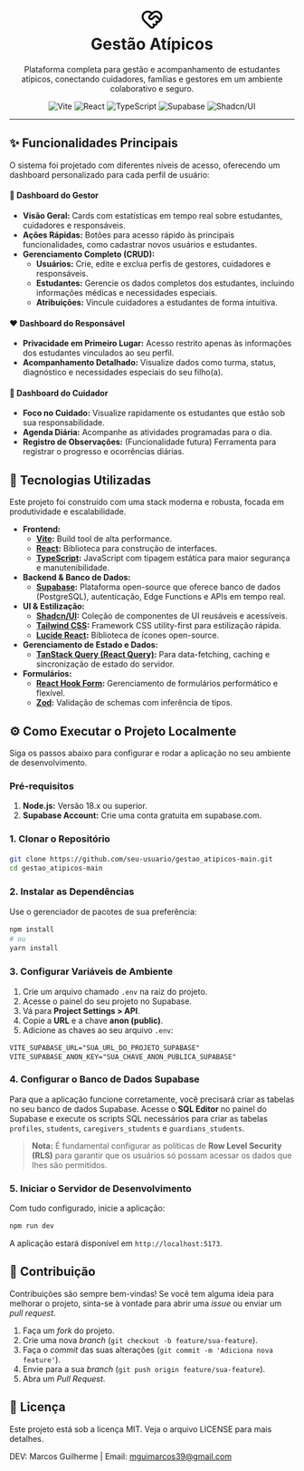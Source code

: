 <div align="center">
  <h1 align="center">
    <img src="https://raw.githubusercontent.com/lucide-icons/lucide/main/icons/heart-handshake.svg" width="40" />
    <br>
    Gestão Atípicos
  </h1>
  <p align="center">
    Plataforma completa para gestão e acompanhamento de estudantes atípicos, conectando cuidadores, famílias e gestores em um ambiente colaborativo e seguro.
  </p>
</div>

<p align="center">
  <img src="https://img.shields.io/badge/Vite-646CFF?style=for-the-badge&logo=vite&logoColor=white" alt="Vite" />
  <img src="https://img.shields.io/badge/React-20232A?style=for-the-badge&logo=react&logoColor=61DAFB" alt="React" />
  <img src="https://img.shields.io/badge/TypeScript-007ACC?style=for-the-badge&logo=typescript&logoColor=white" alt="TypeScript" />
  <img src="https://img.shields.io/badge/Supabase-3FCF8E?style=for-the-badge&logo=supabase&logoColor=white" alt="Supabase" />
  <img src="https://img.shields.io/badge/shadcn/ui-000000?style=for-the-badge&logo=shadcnui&logoColor=white" alt="Shadcn/UI" />
</p>

---

## ✨ Funcionalidades Principais

O sistema foi projetado com diferentes níveis de acesso, oferecendo um dashboard personalizado para cada perfil de usuário:

#### 👤 **Dashboard do Gestor**
- **Visão Geral:** Cards com estatísticas em tempo real sobre estudantes, cuidadores e responsáveis.
- **Ações Rápidas:** Botões para acesso rápido às principais funcionalidades, como cadastrar novos usuários e estudantes.
- **Gerenciamento Completo (CRUD):**
  - **Usuários:** Crie, edite e exclua perfis de gestores, cuidadores e responsáveis.
  - **Estudantes:** Gerencie os dados completos dos estudantes, incluindo informações médicas e necessidades especiais.
  - **Atribuições:** Vincule cuidadores a estudantes de forma intuitiva.

#### ❤️ **Dashboard do Responsável**
- **Privacidade em Primeiro Lugar:** Acesso restrito apenas às informações dos estudantes vinculados ao seu perfil.
- **Acompanhamento Detalhado:** Visualize dados como turma, status, diagnóstico e necessidades especiais do seu filho(a).

#### 🤝 **Dashboard do Cuidador**
- **Foco no Cuidado:** Visualize rapidamente os estudantes que estão sob sua responsabilidade.
- **Agenda Diária:** Acompanhe as atividades programadas para o dia.
- **Registro de Observações:** (Funcionalidade futura) Ferramenta para registrar o progresso e ocorrências diárias.

## 🚀 Tecnologias Utilizadas

Este projeto foi construído com uma stack moderna e robusta, focada em produtividade e escalabilidade.

- **Frontend:**
  - **[Vite](https://vitejs.dev/):** Build tool de alta performance.
  - **[React](https://react.dev/):** Biblioteca para construção de interfaces.
  - **[TypeScript](https://www.typescriptlang.org/):** JavaScript com tipagem estática para maior segurança e manutenibilidade.
- **Backend & Banco de Dados:**
  - **[Supabase](https://supabase.com/):** Plataforma open-source que oferece banco de dados (PostgreSQL), autenticação, Edge Functions e APIs em tempo real.
- **UI & Estilização:**
  - **[Shadcn/UI](https://ui.shadcn.com/):** Coleção de componentes de UI reusáveis e acessíveis.
  - **[Tailwind CSS](https://tailwindcss.com/):** Framework CSS utility-first para estilização rápida.
  - **[Lucide React](https://lucide.dev/):** Biblioteca de ícones open-source.
- **Gerenciamento de Estado e Dados:**
  - **[TanStack Query (React Query)](https://tanstack.com/query/latest):** Para data-fetching, caching e sincronização de estado do servidor.
- **Formulários:**
  - **[React Hook Form](https://react-hook-form.com/):** Gerenciamento de formulários performático e flexível.
  - **[Zod](https://zod.dev/):** Validação de schemas com inferência de tipos.

## ⚙️ Como Executar o Projeto Localmente

Siga os passos abaixo para configurar e rodar a aplicação no seu ambiente de desenvolvimento.

### Pré-requisitos

1.  **Node.js:** Versão 18.x ou superior.
2.  **Supabase Account:** Crie uma conta gratuita em supabase.com.

### 1. Clonar o Repositório

```bash
git clone https://github.com/seu-usuario/gestao_atipicos-main.git
cd gestao_atipicos-main
```

### 2. Instalar as Dependências

Use o gerenciador de pacotes de sua preferência:
```bash
npm install
# ou
yarn install
```

### 3. Configurar Variáveis de Ambiente

1.  Crie um arquivo chamado `.env` na raiz do projeto.
2.  Acesse o painel do seu projeto no Supabase.
3.  Vá para **Project Settings > API**.
4.  Copie a **URL** e a chave **anon (public)**.
5.  Adicione as chaves ao seu arquivo `.env`:

```env
VITE_SUPABASE_URL="SUA_URL_DO_PROJETO_SUPABASE"
VITE_SUPABASE_ANON_KEY="SUA_CHAVE_ANON_PUBLICA_SUPABASE"
```

### 4. Configurar o Banco de Dados Supabase

Para que a aplicação funcione corretamente, você precisará criar as tabelas no seu banco de dados Supabase. Acesse o **SQL Editor** no painel do Supabase e execute os scripts SQL necessários para criar as tabelas `profiles`, `students`, `caregivers_students` e `guardians_students`.

> **Nota:** É fundamental configurar as políticas de **Row Level Security (RLS)** para garantir que os usuários só possam acessar os dados que lhes são permitidos.

### 5. Iniciar o Servidor de Desenvolvimento

Com tudo configurado, inicie a aplicação:
```bash
npm run dev
```

A aplicação estará disponível em `http://localhost:5173`.

## 🤝 Contribuição

Contribuições são sempre bem-vindas! Se você tem alguma ideia para melhorar o projeto, sinta-se à vontade para abrir uma *issue* ou enviar um *pull request*.

1.  Faça um *fork* do projeto.
2.  Crie uma nova *branch* (`git checkout -b feature/sua-feature`).
3.  Faça o *commit* das suas alterações (`git commit -m 'Adiciona nova feature'`).
4.  Envie para a sua *branch* (`git push origin feature/sua-feature`).
5.  Abra um *Pull Request*.

## 📄 Licença

Este projeto está sob a licença MIT. Veja o arquivo LICENSE para mais detalhes.

DEV: Marcos Guilherme | Email: mguimarcos39@gmail.com

